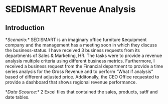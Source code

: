 # SEDISMART Revenue Analysis
## Introduction
**Scenario:\**
SEDISMART is an imaginary office furniture &equipment company and the management has a meeting soon in which they discuss the business-status. I have received 3 business requests from its departments of Sales & Marketing, HR. The tasks were to provide a revenue analysis multiple criteria using different business metrics. Furthermore, I received a business request from the Financial department to provide a time series analysis for the Gross Revenue and to perform “What if analysis” based of different adjusted price. Additonally, the CEO Office requested to provide a dashboard that shows regional revenue performance. 

**Data Scource:\**
2 Excel files that contained the sales, products, satff and  date tables.




 




